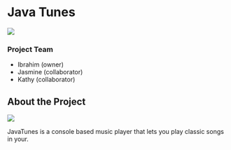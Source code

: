 # Java Tunes
![](https://i.imgur.com/Bzbnz8I.png)


### Project Team
* Ibrahim (owner)
* Jasmine (collaborator)
* Kathy (collaborator)

## About the Project
![](https://i.imgur.com/FAhkx5n.png)

JavaTunes is a console based music player that lets you play classic songs in your.





